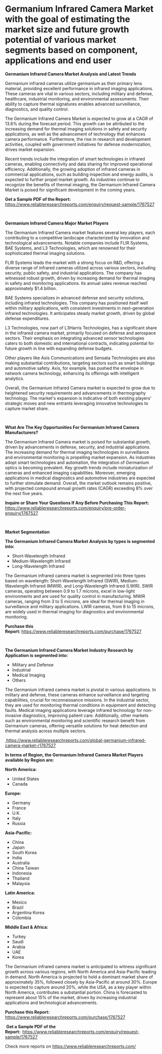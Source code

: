 <p><h1>Germanium Infrared Camera Market with the goal of estimating the market size and future growth potential of various market segments based on component, applications and end user</h1></p><p><strong>Germanium Infrared Camera Market Analysis and Latest Trends</strong></p>
<p><p>Germanium infrared cameras utilize germanium as their primary lens material, providing excellent performance in infrared imaging applications. These cameras are vital in various sectors, including military and defense, healthcare, industrial monitoring, and environmental assessments. Their ability to capture thermal signatures enables advanced surveillance, diagnostics, and quality control.</p><p>The Germanium Infrared Camera Market is expected to grow at a CAGR of 13.6% during the forecast period. This growth can be attributed to the increasing demand for thermal imaging solutions in safety and security applications, as well as the advancement of technology that enhances camera performance. Furthermore, the rise in research and development activities, coupled with government initiatives for defense modernization, drives market expansion.</p><p>Recent trends include the integration of smart technologies in infrared cameras, enabling connectivity and data sharing for improved operational efficiency. Additionally, the growing adoption of infrared cameras in commercial applications, such as building inspection and energy audits, is expected to further propel market growth. As industries continue to recognize the benefits of thermal imaging, the Germanium Infrared Camera Market is poised for significant development in the coming years.</p></p>
<p><strong>Get a Sample PDF of the Report:&nbsp;</strong> <a href="https://www.reliableresearchreports.com/enquiry/request-sample/1767527?utm_campaign=3581&utm_medium=2&utm_source=Github&utm_content=ia&utm_term=11042025&utm_id=germanium-infrared-camera">https://www.reliableresearchreports.com/enquiry/request-sample/1767527</a></p>
<p>&nbsp;</p>
<p><strong>Germanium Infrared Camera Major Market Players</strong></p>
<p><p>The Germanium Infrared Camera market features several key players, each contributing to a competitive landscape characterized by innovation and technological advancements. Notable companies include FLIR Systems, BAE Systems, and L3 Technologies, which are renowned for their sophisticated thermal imaging solutions.</p><p>FLIR Systems leads the market with a strong focus on R&D, offering a diverse range of infrared cameras utilized across various sectors, including security, public safety, and industrial applications. The company has witnessed robust growth, driven by increasing demand for thermal imaging in safety and monitoring applications. Its annual sales revenue reached approximately $1.4 billion.</p><p>BAE Systems specializes in advanced defense and security solutions, including infrared technologies. This company has positioned itself well within military applications, with consistent investments in next-generation infrared technologies. It anticipates steady market growth, driven by global defense expenditures.</p><p>L3 Technologies, now part of L3Harris Technologies, has a significant share in the infrared camera market, primarily focused on defense and aerospace sectors. Their emphasis on integrating advanced sensor technologies caters to both domestic and international contracts, indicating potential for future growth in line with expanding defense budgets.</p><p>Other players like Axis Communications and Sensata Technologies are also making substantial contributions, targeting sectors such as smart buildings and automotive safety. Axis, for example, has pushed the envelope in network camera technology, enhancing its offerings with intelligent analytics.</p><p>Overall, the Germanium Infrared Camera market is expected to grow due to heightened security requirements and advancements in thermography technology. The market's expansion is indicative of both existing players' strategic moves and new entrants leveraging innovative technologies to capture market share.</p></p>
<p>&nbsp;</p>
<p><strong>What Are The Key Opportunities For Germanium Infrared Camera Manufacturers?</strong></p>
<p><p>The Germanium Infrared Camera market is poised for substantial growth, driven by advancements in defense, security, and industrial applications. The increasing demand for thermal imaging technologies in surveillance and environmental monitoring is propelling market expansion. As industries adopt smart technologies and automation, the integration of Germanium optics is becoming prevalent. Key growth trends include miniaturization of cameras and enhanced imaging capabilities. Moreover, emerging applications in medical diagnostics and automotive industries are expected to further stimulate demand. Overall, the market outlook remains positive, with projected compound annual growth rates (CAGR) exceeding 8% over the next five years.</p></p>
<p><strong>Inquire or Share Your Questions If Any Before Purchasing This Report:</strong> <a href="https://www.reliableresearchreports.com/enquiry/pre-order-enquiry/1767527?utm_campaign=3581&utm_medium=2&utm_source=Github&utm_content=ia&utm_term=11042025&utm_id=germanium-infrared-camera">https://www.reliableresearchreports.com/enquiry/pre-order-enquiry/1767527</a></p>
<p>&nbsp;</p>
<p><strong>Market Segmentation</strong></p>
<p><strong>The Germanium Infrared Camera Market Analysis by types is segmented into:</strong></p>
<p><ul><li>Short-Wavelength Infrared</li><li>Medium-Wavelength Infrared</li><li>Long-Wavelength Infrared</li></ul></p>
<p><p>The Germanium infrared camera market is segmented into three types based on wavelength: Short-Wavelength Infrared (SWIR), Medium-Wavelength Infrared (MWIR), and Long-Wavelength Infrared (LWIR). SWIR cameras, operating between 0.9 to 1.7 microns, excel in low-light environments and are used for quality control in manufacturing. MWIR cameras, ranging from 3 to 5 microns, are ideal for thermal imaging in surveillance and military applications. LWIR cameras, from 8 to 15 microns, are widely used in thermal imaging for diagnostics and environmental monitoring.</p></p>
<p><strong>Purchase this Report:&nbsp;</strong><a href="https://www.reliableresearchreports.com/purchase/1767527?utm_campaign=3581&utm_medium=2&utm_source=Github&utm_content=ia&utm_term=11042025&utm_id=germanium-infrared-camera">https://www.reliableresearchreports.com/purchase/1767527</a></p>
<p>&nbsp;</p>
<p><strong>The Germanium Infrared Camera Market Industry Research by Application is segmented into:</strong></p>
<p><ul><li>Military and Defense</li><li>Industrial</li><li>Medical Imaging</li><li>Others</li></ul></p>
<p><p>The Germanium infrared camera market is pivotal in various applications. In military and defense, these cameras enhance surveillance and targeting capabilities, crucial for reconnaissance missions. In the industrial sector, they are used for monitoring thermal conditions in equipment and detecting faults. Medical imaging applications leverage infrared technology for non-invasive diagnostics, improving patient care. Additionally, other markets such as environmental monitoring and scientific research benefit from Germanium cameras, offering versatile solutions for heat detection and thermal analysis across multiple sectors.</p></p>
<p><a href="https://www.reliableresearchreports.com/global-germanium-infrared-camera-market-r1767527?utm_campaign=3581&utm_medium=2&utm_source=Github&utm_content=ia&utm_term=11042025&utm_id=germanium-infrared-camera">&nbsp;https://www.reliableresearchreports.com/global-germanium-infrared-camera-market-r1767527</a></p>
<p><strong>In terms of Region, the Germanium Infrared Camera Market Players available by Region are:</strong></p>
<p>
    <p> <strong> North America: </strong>
        <ul>
            <li>United States</li>
            <li>Canada</li>
        </ul>
        </p> 
    <p> <strong> Europe: </strong>
        <ul>
            <li>Germany</li>
            <li>France</li>
            <li>U.K.</li>
            <li>Italy</li>
            <li>Russia</li>
        </ul>
        </p> 
    <p> <strong> Asia-Pacific: </strong>
        <ul>
            <li>China</li>
            <li>Japan</li>
            <li>South Korea</li>
            <li>India</li>
            <li>Australia</li>
            <li>China Taiwan</li>
            <li>Indonesia</li>
            <li>Thailand</li>
            <li>Malaysia</li>
        </ul>
        </p> 
    <p> <strong> Latin America: </strong>
        <ul>
            <li>Mexico</li>
            <li>Brazil</li>
            <li>Argentina Korea</li>
            <li>Colombia</li>
        </ul>
        </p> 
    <p> <strong> Middle East & Africa: </strong>
        <ul>
            <li>Turkey</li>
            <li>Saudi</li>
            <li>Arabia</li>
            <li>UAE</li>
            <li>Korea</li>
        </ul>
    </p>
    </p>
<p><p>The Germanium infrared camera market is anticipated to witness significant growth across various regions, with North America and Asia-Pacific leading in demand. North America is projected to hold a dominant market share of approximately 35%, followed closely by Asia-Pacific at around 30%. Europe is expected to capture around 20%, while the USA, as a key player within North America, contributes a substantial portion. China is forecasted to represent about 15% of the market, driven by increasing industrial applications and technological advancements.</p></p>
<p><strong>Purchase this Report: </strong><a href="https://www.reliableresearchreports.com/purchase/1767527?utm_campaign=3581&utm_medium=2&utm_source=Github&utm_content=ia&utm_term=11042025&utm_id=germanium-infrared-camera">https://www.reliableresearchreports.com/purchase/1767527</a></p>
<p>&nbsp;<strong>Get a Sample PDF of the Report:&nbsp;&nbsp;</strong><a href="https://www.reliableresearchreports.com/enquiry/request-sample/1767527?utm_campaign=3581&utm_medium=2&utm_source=Github&utm_content=ia&utm_term=11042025&utm_id=germanium-infrared-camera">https://www.reliableresearchreports.com/enquiry/request-sample/1767527</a></p>
<p><strong></strong></p>
<p>Check more reports on <a href="https://www.reliableresearchreports.com/?utm_campaign=3581&utm_medium=2&utm_source=Github&utm_content=ia&utm_term=11042025&utm_id=germanium-infrared-camera">https://www.reliableresearchreports.com/</a></p>